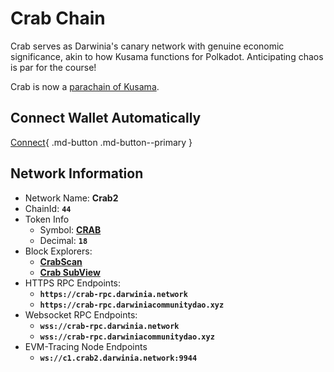 # Crab Chain

Crab serves as Darwinia's canary network with genuine economic significance, akin to how Kusama functions for Polkadot. Anticipating chaos is par for the course!

Crab is now a [parachain of Kusama](https://kusama.subscan.io/parachain/2105).

## Connect Wallet Automatically

[Connect](https://chainlist.org/chain/44){ .md-button .md-button--primary }

## Network Information

- Network Name: **Crab2**
- ChainId: **`44`**
- Token Info
    - Symbol: [**CRAB**](https://coinmarketcap.com/currencies/darwinia-crab-network)
    - Decimal: **`18`**
- Block Explorers:
    - [**CrabScan**](https://crab-scan.darwinia.network/)
    - [**Crab SubView**](https://crab.subview.xyz/)
- HTTPS RPC Endpoints:
    - **`https://crab-rpc.darwinia.network`**
    - **`https://crab-rpc.darwiniacommunitydao.xyz`**
- Websocket RPC Endpoints:
    - **`wss://crab-rpc.darwinia.network`**
    - **`wss://crab-rpc.darwiniacommunitydao.xyz`**
- EVM-Tracing Node Endpoints
    - **`ws://c1.crab2.darwinia.network:9944`**